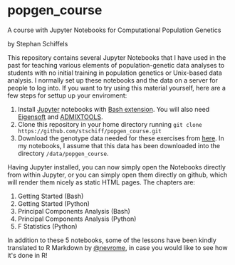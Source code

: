 # popgen_course
A course with Jupyter Notebooks for Computational Population Genetics

by Stephan Schiffels

This repository contains several Jupyter Notebooks that I have used in the past for teaching various elements of population-genetic data analyses to students with no initial training in population genetics or Unix-based data analysis. I normally set up these notebooks and the data on a server for people to log into. If you want to try using this material yourself, here are a few steps for settup up your enviroment:

1. Install [Jupyter](https://jupyter.org) notebooks with [Bash extension](https://github.com/takluyver/bash_kernel). You will also need [Eigensoft](https://github.com/DReichLab/EIG) and [ADMIXTOOLS](https://github.com/DReichLab/AdmixTools).
2. Clone this repository in your home directory running `git clone https://github.com/stschiff/popgen_course.git`
3. Download the genotype data needed for these exercises from [here](https://shh-cloud.gnz.mpg.de/index.php/s/K3dBtrCgpSxS4jN). In my notebooks, I assume that this data has been downloaded into the directory `/data/popgen_course`.

Having Jupyter installed, you can now simply open the Notebooks directly from within Jupyter, or you can simply open them directly on github, which will render them nicely as static HTML pages. The chapters are:

1. Getting Started (Bash)
2. Getting Started (Python)
3. Principal Components Analysis (Bash)
4. Principal Components Analysis (Python)
5. F Statistics (Python)

In addition to these 5 notebooks, some of the lessons have been kindly translated to R Markdown by [@nevrome](https://github.com/nevrome), in case you would like to see how it's done in R! 
